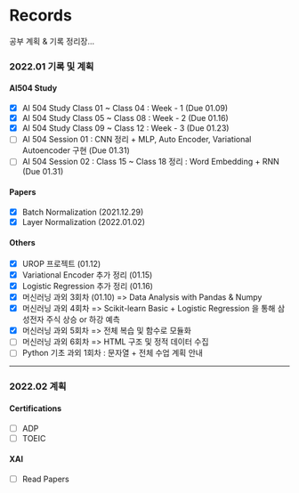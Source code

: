 # Records

공부 계획 & 기록 정리장...

### 2022.01 기록 및 계획
#### AI504 Study
- [X] AI 504 Study Class 01 ~ Class 04 : Week - 1 (Due 01.09)
- [X] AI 504 Study Class 05 ~ Class 08 : Week - 2 (Due 01.16)
- [X] AI 504 Study Class 09 ~ Class 12 : Week - 3 (Due 01.23)
- [ ] AI 504 Session 01 : CNN 정리 + MLP, Auto Encoder, Variational Autoencoder 구현 (Due 01.31)
- [ ] AI 504 Session 02 : Class 15 ~ Class 18 정리 : Word Embedding + RNN (Due 01.31)

#### Papers
- [X] Batch Normalization (2021.12.29)
- [X] Layer Normalization (2022.01.02)

#### Others
- [X] UROP 프로젝트 (01.12)
- [X] Variational Encoder 추가 정리 (01.15)
- [X] Logistic Regression 추가 정리 (01.16)
- [X] 머신러닝 과외 3회차 (01.10) => Data Analysis with Pandas & Numpy
- [X] 머신러닝 과외 4회차 => Scikit-learn Basic + Logistic Regression 을 통해 삼성전자 주식 상승 or 하강 예측
- [X] 머신러닝 과외 5회차 => 전체 복습 및 함수로 모듈화
- [ ] 머신러닝 과외 6회차 => HTML 구조 및 정적 데이터 수집
- [ ] Python 기초 과외 1회차 : 문자열 + 전체 수업 계획 안내

---

### 2022.02 계획
#### Certifications
- [ ] ADP
- [ ] TOEIC

#### XAI
- [ ] Read Papers
